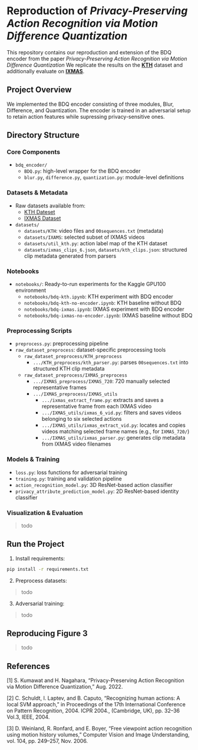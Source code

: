 # Reproduction of _Privacy-Preserving Action Recognition via Motion Difference Quantization_ 
This repository contains our reproduction and extension of the BDQ encoder from the paper _Privacy-Preserving Action Recognition via Motion Difference Quantization_
We replicate the results on the [**KTH**](https://www.csc.kth.se/cvap/actions/) dataset and additionally evaluate on [**IXMAS**](https://www.epfl.ch/labs/cvlab/data/data-ixmas10/). 

## Project Overview
We implemented the BDQ encoder consisting of three modules, Blur, Difference, and Quantization. The encoder is trained in an adversarial setup to retain action features while supressing privacy-sensitive ones. 

## Directory Structure 
### Core Components
- `bdq_encoder/` 
  - `BDQ.py`: high-level wrapper for the BDQ encoder
  - `blur.py`, `difference.py`, `quantization.py`: module-level definitions 

### Datasets & Metadata 
- Raw datasets available from: 
  - [KTH Dateset](https://www.csc.kth.se/cvap/actions/) 
  - [IXMAS Dataset](https://www.epfl.ch/labs/cvlab/data/data-ixmas10/) 
- `datasets/`
  - `datasets/KTH`: video files and `00sequences.txt` (metadata)
  - `datasets/IXAMS`: selected subset of IXMAS videos 
  - `datasets/util_kth.py`: action label map of the KTH dataset 
  - `datasets/ixmas_clips_6.json`, `datasets/kth_clips.json`: structured clip metadata generated from parsers 

### Notebooks 
- `notebooks/`: Ready-to-run experiments for the Kaggle GPU100 environment 
  - `notebooks/bdq-kth.ipynb`: KTH experiment with BDQ encoder 
  -  `notebooks/bdq-kth-no-encoder.ipynb`: KTH baseline without BDQ 
  -  `notebooks/bdq-ixmas.ipynb`: IXMAS experiment with BDQ encoder 
  -  `notebooks/bdq-ixmas-no-encoder.ipynb`: IXMAS baseline without BDQ 

### Preprocessing Scripts 
- `preprocess.py`: preprocessing pipeline 
- `raw_dataset_preprocess`: dataset-specific preprocessing tools 
  - `raw_dataset_preprocess/KTH_preprocess`
    - `.../KTH_preprocess/kth_parser.py`: parses `00sequences.txt` into structured KTH clip metadata 
  - `raw_dataset_preprocess/IXMAS_preprocess` 
    - `.../IXMAS_preprocess/IXMAS_720`: 720 manually selected representative frames 
    - `.../IXMAS_preprocess/IXMAS_utils` 
      - `.../ixmas_extract_frame.py`: extracts and saves a representative frame from each IXMAS video 
      - `.../IXMAS_utils/ixmas_6_vid.py`: filters and saves videos belonging to six selected actions 
      - `.../IXMAS_utils/ixmas_extract_vid.py`: locates and copies videos matching selected frame names (e.g., for `IXMAS_720/`) 
      - `.../IXMAS_utils/ixmas_parser.py`: generates clip metadata from IXMAS video filenames 

### Models & Training 
- `loss.py`: loss functions for adversarial training 
- `training.py`: training and validation pipeline 
- `action_recognition_model.py`: 3D ResNet-based action classifier 
- `privacy_attribute_prediction_model.py`: 2D ResNet-based identity classifier 

### Visualization & Evaluation 
> todo

## Run the Project
1. Install requirements: 
```bash
pip install -r requirements.txt
```
2. Preprocess datasets:
> todo 
3. Adversarial training: 
> todo 

## Reproducing Figure 3 
> todo 

## References 
[1] S. Kumawat and H. Nagahara, “Privacy-Preserving Action Recognition via Motion Difference Quantization,” Aug. 2022.

[2] C. Schuldt, I. Laptev, and B. Caputo, “Recognizing human actions: A local SVM approach,” in Proceedings of the 17th International Conference on Pattern Recognition, 2004. ICPR 2004., (Cambridge, UK), pp. 32–36 Vol.3, IEEE, 2004.

[3] D. Weinland, R. Ronfard, and E. Boyer, “Free viewpoint action recognition using motion history volumes,” Computer Vision and Image Understanding, vol. 104, pp. 249–257, Nov. 2006. 

